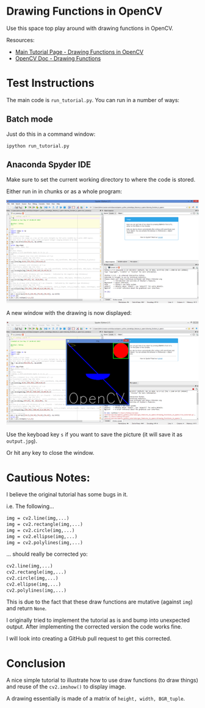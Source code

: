# Drawing Functions in OpenCV

Use this space top play around with drawing functions in OpenCV.

Resources:

- [Main Tutorial Page - Drawing Functions in OpenCV](https://opencv-python-tutroals.readthedocs.org/en/latest/py_tutorials/py_gui/py_drawing_functions/py_drawing_functions.html#drawing-functions)
- [OpenCV Doc - Drawing Functions](http://docs.opencv.org/modules/core/doc/drawing_functions.html)

# Test Instructions

The main code is `run_tutorial.py`. You can run in a number of ways:

## Batch mode

Just do this in a command window:

```
ipython run_tutorial.py
```

## Anaconda Spyder IDE

Make sure to set the current working directory to where the code is stored.

Either run in in chunks or as a whole program:

![screenshot_run_in_spyder_1.png](./screenshots/screenshot_run_in_spyder_1.png)

A new window with the drawing is now displayed:

![screenshot_run_in_spyder_2.png](./screenshots/screenshot_run_in_spyder_2.png)

Use the keyboad key `s` if you want to save the picture (it will save it as `output.jpg`).

Or hit any key to close the window.

# Cautious Notes:

I believe the original tutorial has some bugs in it.

i.e. The following...

```
img = cv2.line(img,...)
img = cv2.rectangle(img,...)
img = cv2.circle(img,...)
img = cv2.ellipse(img,...)
img = cv2.polylines(img,...)
```

... should really be corrected yo:

```
cv2.line(img,...)
cv2.rectangle(img,...)
cv2.circle(img,...)
cv2.ellipse(img,...)
cv2.polylines(img,...)
```

This is due to the fact that these draw functions are mutative (against `img`) and return `None`.

I originally tried to implement the tutorial as is and bump into unexpected output. After implementing the corrected version the code works fine.

I will look into creating a GitHub pull request to get this corrected.

# Conclusion

A nice simple tutorial to illustrate how to use draw functions (to draw things) and reuse of the `cv2.imshow()` to display image.

A drawing essentially is made of a matrix of `height, width, BGR_tuple`.